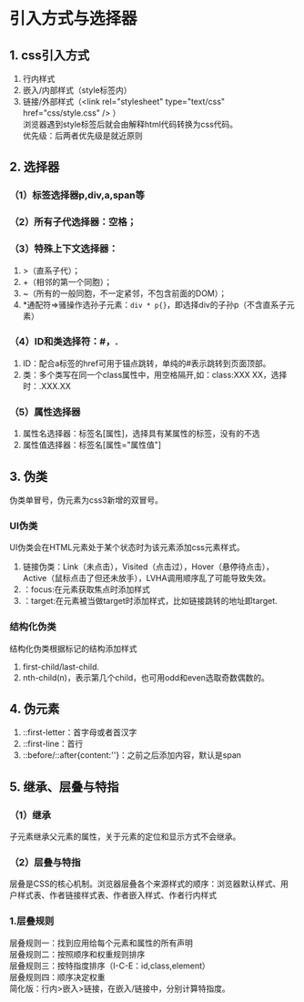 # 引入方式与选择器
## 1. css引入方式  
1. 行内样式  
2. 嵌入/内部样式（style标签内）  
3. 链接/外部样式（\<link rel="stylesheet" type="text/css" href="css/style.css" /\> ）  
浏览器遇到style标签后就会由解释html代码转换为css代码。  
优先级：后两者优先级是就近原则  
## 2. 选择器  
### （1）标签选择器p,div,a,span等  
### （2）所有子代选择器：空格；
### （3）特殊上下文选择器：  
1. \>（直系子代）；  
2. +（相邻的第一个同胞）；  
3. ~（所有的一般同胞，不一定紧邻，不包含前面的DOM）；  
4. *通配符=>骚操作选孙子元素：`div * p{}`，即选择div的子孙p（不含直系子元素）
### （4）ID和类选择符：\#，\.  
1. ID：配合a标签的href可用于锚点跳转，单纯的#表示跳转到页面顶部。  
2. 类：多个类写在同一个class属性中，用空格隔开,如：class:XXX XX，选择时：.XXX.XX  
### （5）属性选择器  
1. 属性名选择器：标签名\[属性\]，选择具有某属性的标签，没有的不选  
2. 属性值选择器：标签名\[属性="属性值"\]  

## 3. 伪类  
伪类单冒号，伪元素为css3新增的双冒号。
### UI伪类  
UI伪类会在HTML元素处于某个状态时为该元素添加css元素样式。  
1. 链接伪类：Link（未点击），Visited（点击过），Hover（悬停待点击），Active（鼠标点击了但还未放手），LVHA调用顺序乱了可能导致失效。  
2. ：focus:在元素获取焦点时添加样式  
3. ：target:在元素被当做target时添加样式，比如链接跳转的地址即target.  
### 结构化伪类  
结构化伪类根据标记的结构添加样式  
1. first-child/last-child.  
2. nth-child(n)，表示第几个child，也可用odd和even选取奇数偶数的。  
  
## 4. 伪元素  
1. ::first-letter：首字母或者首汉字  
2. ::first-line：首行  
3. ::before/::after{content:''}：之前之后添加内容，默认是span  
  
## 5. 继承、层叠与特指  
### （1）继承  
子元素继承父元素的属性，关于元素的定位和显示方式不会继承。  
### （2）层叠与特指  
层叠是CSS的核心机制。浏览器层叠各个来源样式的顺序：浏览器默认样式、用户样式表、作者链接样式表、作者嵌入样式、作者行内样式  
### 1.层叠规则  
层叠规则一：找到应用给每个元素和属性的所有声明  
层叠规则二：按照顺序和权重规则排序  
层叠规则三：按特指度排序（I-C-E：id,class,element）  
层叠规则四：顺序决定权重  
简化版：行内>嵌入>链接，在嵌入/链接中，分别计算特指度。  